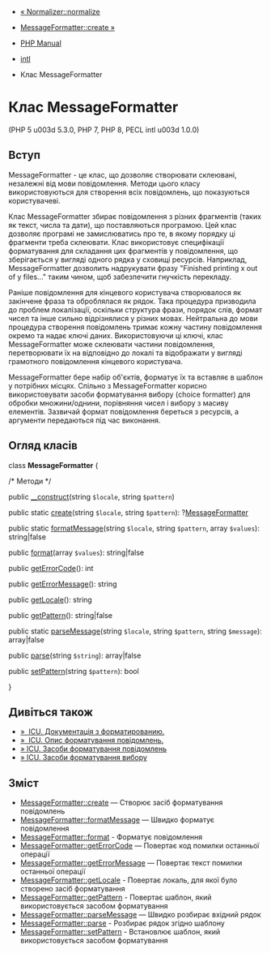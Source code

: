 - [« Normalizer::normalize](normalizer.normalize.md)
- [MessageFormatter::create »](messageformatter.create.md)

- [PHP Manual](index.md)
- [intl](book.intl.md)
- Клас MessageFormatter

# Клас MessageFormatter

(PHP 5 u003d 5.3.0, PHP 7, PHP 8, PECL intl u003d 1.0.0)

## Вступ

MessageFormatter - це клас, що дозволяє створювати склеювані,
незалежні від мови повідомлення. Методи цього класу використовуються для
створення всіх повідомлень, що показуються користувачеві.

Клас MessageFormatter збирає повідомлення з різних фрагментів (таких
як текст, числа та дати), що поставляються програмою. Цей клас
дозволяє програмі не замислюватись про те, в якому порядку ці фрагменти
треба склеювати. Клас використовує специфікації форматування для складання
цих фрагментів у повідомлення, що зберігається у вигляді одного рядка у сховищі
ресурсів. Наприклад, MessageFormatter дозволить надрукувати фразу
"Finished printing x out of y files..." таким чином, щоб забезпечити
гнучкість перекладу.

Раніше повідомлення для кінцевого користувача створювалося як закінчене
фраза та оброблялася як рядок. Така процедура призводила до проблем
локалізації, оскільки структура фрази, порядок слів, формат чисел та
інше сильно відрізнялися у різних мовах. Нейтральна до мови процедура
створення повідомлень тримає кожну частину повідомлення окремо та
надає ключі даних. Використовуючи ці ключі, клас
MessageFormatter може склеювати частини повідомлення, перетворювати їх на
відповідно до локалі та відображати у вигляді грамотного повідомлення
кінцевого користувача.

MessageFormatter бере набір об'єктів, форматує їх та вставляє в
шаблон у потрібних місцях. Спільно з MessageFormatter корисно
використовувати засоби форматування вибору (choice formatter) для
обробки множини/однини, порівняння чисел і вибору
з масиву елементів. Зазвичай формат повідомлення береться з ресурсів, а
аргументи передаються під час виконання.

## Огляд класів

class **MessageFormatter** {

/\* Методи \*/

public [\_\_construct](messageformatter.create.md)(string `$locale`,
string `$pattern`)

public static [create](messageformatter.create.md)(string `$locale`,
string `$pattern`): ?[MessageFormatter](class.messageformatter.md)

public static
[formatMessage](messageformatter.formatmessage.md)(string `$locale`,
string `$pattern`, array `$values`): string\|false

public [format](messageformatter.format.md)(array `$values`):
string\|false

public [getErrorCode](messageformatter.geterrorcode.md)(): int

public [getErrorMessage](messageformatter.geterrormessage.md)():
string

public [getLocale](messageformatter.getlocale.md)(): string

public [getPattern](messageformatter.getpattern.md)(): string\|false

public static [parseMessage](messageformatter.parsemessage.md)(string
`$locale`, string `$pattern`, string `$message`): array\|false

public [parse](messageformatter.parse.md)(string `$string`):
array\|false

public [setPattern](messageformatter.setpattern.md)(string
`$pattern`): bool

}

## Дивіться також

- [»  ICU. Документація з
форматированию.](https://unicode-org.github.io/icu/userguide/format_parse/)
- [»  ICU. Опис форматування
повідомлень.](https://unicode-org.github.io/icu/userguide/format_parse/messages/)
- [» ICU. Засоби форматування
повідомлень](https://unicode-org.github.io/icu/userguide/format_parse/messages/)
- [» ICU. Засоби форматування
вибору](http://icu-project.org/apiref/icu4c/classChoiceFormat.md#details)

## Зміст

- [MessageFormatter::create](messageformatter.create.md) — Створює
засіб форматування повідомлень
- [MessageFormatter::formatMessage](messageformatter.formatmessage.md)
— Швидко форматує повідомлення
- [MessageFormatter::format](messageformatter.format.md) -
Форматує повідомлення
- [MessageFormatter::getErrorCode](messageformatter.geterrorcode.md)
— Повертає код помилки останньої операції
- [MessageFormatter::getErrorMessage](messageformatter.geterrormessage.md)
— Повертає текст помилки останньої операції
- [MessageFormatter::getLocale](messageformatter.getlocale.md) -
Повертає локаль, для якої було створено засіб форматування
- [MessageFormatter::getPattern](messageformatter.getpattern.md) -
Повертає шаблон, який використовується засобом форматування
- [MessageFormatter::parseMessage](messageformatter.parsemessage.md)
— Швидко розбирає вхідний рядок
- [MessageFormatter::parse](messageformatter.parse.md) - Розбирає
рядок згідно шаблону
- [MessageFormatter::setPattern](messageformatter.setpattern.md) -
Встановлює шаблон, який використовується засобом форматування
